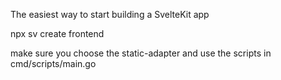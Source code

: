The easiest way to start building a SvelteKit app

npx sv create frontend


make sure you choose the static-adapter and use the scripts in cmd/scripts/main.go